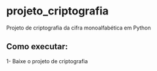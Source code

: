 # projeto_criptografia
Projeto de criptografia da cifra monoalfabética em Python

## Como executar:

1- Baixe o projeto de criptografia

